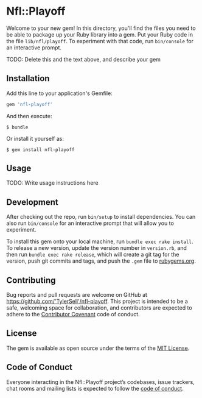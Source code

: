 # Nfl::Playoff

Welcome to your new gem! In this directory, you'll find the files you need to be able to package up your Ruby library into a gem. Put your Ruby code in the file `lib/nfl/playoff`. To experiment with that code, run `bin/console` for an interactive prompt.

TODO: Delete this and the text above, and describe your gem

## Installation

Add this line to your application's Gemfile:

```ruby
gem 'nfl-playoff'
```

And then execute:

    $ bundle

Or install it yourself as:

    $ gem install nfl-playoff

## Usage

TODO: Write usage instructions here

## Development

After checking out the repo, run `bin/setup` to install dependencies. You can also run `bin/console` for an interactive prompt that will allow you to experiment.

To install this gem onto your local machine, run `bundle exec rake install`. To release a new version, update the version number in `version.rb`, and then run `bundle exec rake release`, which will create a git tag for the version, push git commits and tags, and push the `.gem` file to [rubygems.org](https://rubygems.org).

## Contributing

Bug reports and pull requests are welcome on GitHub at https://github.com/'TylerSell'/nfl-playoff. This project is intended to be a safe, welcoming space for collaboration, and contributors are expected to adhere to the [Contributor Covenant](http://contributor-covenant.org) code of conduct.

## License

The gem is available as open source under the terms of the [MIT License](https://opensource.org/licenses/MIT).

## Code of Conduct

Everyone interacting in the Nfl::Playoff project’s codebases, issue trackers, chat rooms and mailing lists is expected to follow the [code of conduct](https://github.com/'TylerSell'/nfl-playoff/blob/master/CODE_OF_CONDUCT.md).
